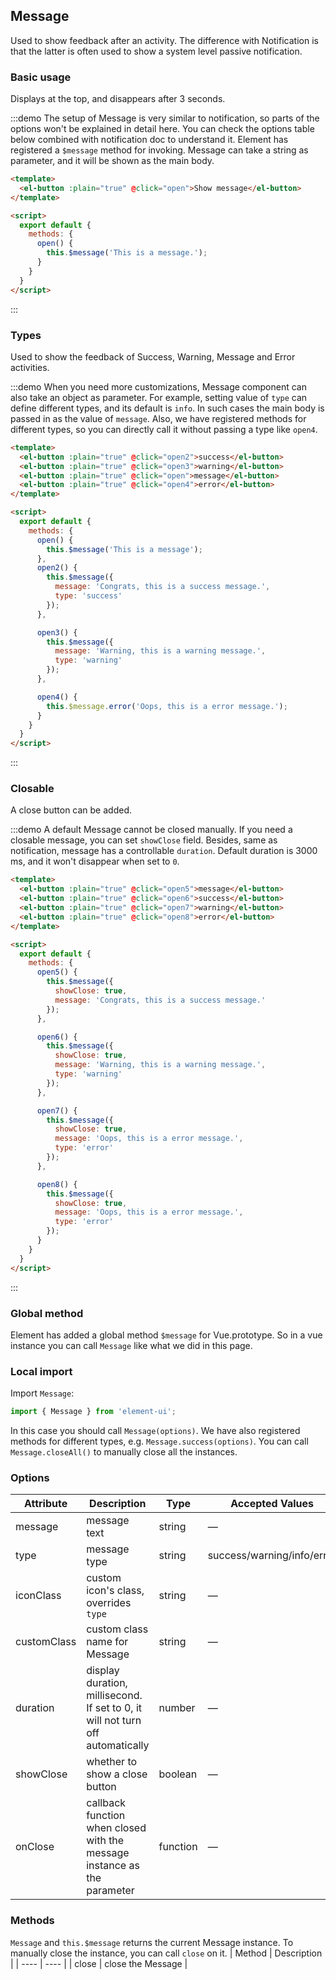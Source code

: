 <script>
  module.exports = {
    methods: {
      open() {
        this.$message('This is a message');
      },

      open2() {
        this.$message({
          message: 'Congrats, this is a success message.',
          type: 'success'
        });
      },

      open3() {
        this.$message({
          message: 'Warning, this is a warning message.',
          type: 'warning'
        });
      },

      open4() {
        this.$message.error('Oops, this is a error message.');
      },

      open5() {
        this.$message({
          showClose: true,
          message: 'This is a message'
        });
      },

      open6() {
        this.$message({
          showClose: true,
          message: 'Congrats, this is a success message.',
          type: 'success'
        });
      },

      open7() {
        this.$message({
          showClose: true,
          message: 'Warning, this is a warning message.',
          type: 'warning'
        });
      },

      open8() {
        this.$message({
          showClose: true,
          message: 'Oops, this is a error message.',
          type: 'error'
        });
      }
    }
  };
</script>

## Message

Used to show feedback after an activity. The difference with Notification is that the latter is often used to show a system level passive notification.

### Basic usage

Displays at the top, and disappears after 3 seconds.

:::demo The setup of Message is very similar to notification, so parts of the options won't be explained in detail here. You can check the options table below combined with notification doc to understand it. Element has registered a `$message` method for invoking. Message can take a string as parameter, and it will be shown as the main body.

```html
<template>
  <el-button :plain="true" @click="open">Show message</el-button>
</template>

<script>
  export default {
    methods: {
      open() {
        this.$message('This is a message.');
      }
    }
  }
</script>
```
:::

### Types

Used to show the feedback of Success, Warning, Message and Error activities.

:::demo When you need more customizations, Message component can also take an object as parameter. For example, setting value of `type` can define different types, and its default is `info`. In such cases the main body is passed in as the value of `message`. Also, we have registered methods for different types, so you can directly call it without passing a type like `open4`.
```html
<template>
  <el-button :plain="true" @click="open2">success</el-button>
  <el-button :plain="true" @click="open3">warning</el-button>
  <el-button :plain="true" @click="open">message</el-button>
  <el-button :plain="true" @click="open4">error</el-button>
</template>

<script>
  export default {
    methods: {
      open() {
        this.$message('This is a message');
      },
      open2() {
        this.$message({
          message: 'Congrats, this is a success message.',
          type: 'success'
        });
      },

      open3() {
        this.$message({
          message: 'Warning, this is a warning message.',
          type: 'warning'
        });
      },

      open4() {
        this.$message.error('Oops, this is a error message.');
      }
    }
  }
</script>
```
:::

### Closable

A close button can be added.

:::demo A default Message cannot be closed manually. If you need a closable message, you can set `showClose` field. Besides, same as notification, message has a controllable `duration`. Default duration is 3000 ms, and it won't disappear when set to `0`.
```html
<template>
  <el-button :plain="true" @click="open5">message</el-button>
  <el-button :plain="true" @click="open6">success</el-button>
  <el-button :plain="true" @click="open7">warning</el-button>
  <el-button :plain="true" @click="open8">error</el-button>
</template>

<script>
  export default {
    methods: {
      open5() {
        this.$message({
          showClose: true,
          message: 'Congrats, this is a success message.'
        });
      },

      open6() {
        this.$message({
          showClose: true,
          message: 'Warning, this is a warning message.',
          type: 'warning'
        });
      },

      open7() {
        this.$message({
          showClose: true,
          message: 'Oops, this is a error message.',
          type: 'error'
        });
      },

      open8() {
        this.$message({
          showClose: true,
          message: 'Oops, this is a error message.',
          type: 'error'
        });
      }
    }
  }
</script>
```
:::

### Global method

Element has added a global method `$message` for Vue.prototype. So in a vue instance you can call `Message` like what we did in this page.

### Local import

Import `Message`:

```javascript
import { Message } from 'element-ui';
```

In this case you should call `Message(options)`. We have also registered methods for different types, e.g. `Message.success(options)`.
You can call `Message.closeAll()` to manually close all the instances.

### Options
| Attribute      | Description          | Type      | Accepted Values       | Default  |
|---------- |-------------- |---------- |--------------------------------  |-------- |
| message | message text | string | — | — |
| type | message type | string | success/warning/info/error | info |
| iconClass | custom icon's class, overrides `type` | string | — | — |
| customClass | custom class name for Message | string | — | — |
| duration | display duration, millisecond. If set to 0, it will not turn off automatically | number | — | 3000 |
| showClose | whether to show a close button | boolean | — | false |
| onClose | callback function when closed with the message instance as the parameter | function | — | — |

### Methods
`Message` and `this.$message` returns the current Message instance. To manually close the instance, you can call `close` on it.
| Method | Description |
| ---- | ---- |
| close | close the Message |
